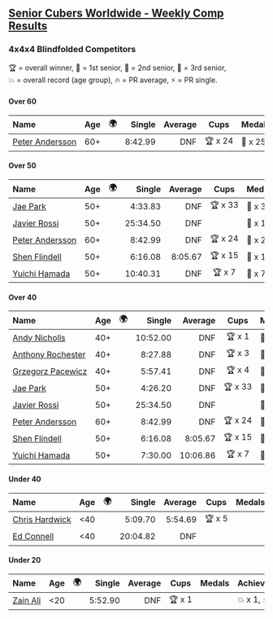 <style>table {white-space: nowrap;}</style>
<link rel="stylesheet" type="text/css" href="/scw-comp/css/flags.css" />

## [Senior Cubers Worldwide - Weekly Comp Results](/scw-comp/results/)
### 4x4x4 Blindfolded Competitors

<span style="white-space: nowrap;">🏆 = overall winner</span>, <span style="white-space: nowrap;">🥇 = 1st senior</span>, <span style="white-space: nowrap;">🥈 = 2nd senior</span>, <span style="white-space: nowrap;">🥉 = 3rd senior</span>, <span style="white-space: nowrap;">💥 = overall record (age group)</span>, <span style="white-space: nowrap;">🔥 = PR average</span>, <span style="white-space: nowrap;">⚡ = PR single</span>.

#### Over 60

| Name | Age | 🌍 | Single | Average | Cups | Medals | Achievements |
| :-- | :--: | :--: | --: | --: | :--: | :-- | :-- |
| [Peter Andersson](../../persons/peter_andersson/444bf.md) | 60+ | <i class="flag flag-SE" /> | 8:42.99 | DNF | 🏆 x 24 | 🥇 x 25, 🥈 x 7 | 💥 x 8, ⚡ x 8 |

#### Over 50

| Name | Age | 🌍 | Single | Average | Cups | Medals | Achievements |
| :-- | :--: | :--: | --: | --: | :--: | :-- | :-- |
| [Jae Park](../../persons/jae_park/444bf.md) | 50+ | <i class="flag flag-US" /> | 4:33.83 | DNF | 🏆 x 33 | 🥇 x 36, 🥈 x 1, 🥉 x 1 | 💥 x 11, ⚡ x 11 |
| [Javier Rossi](../../persons/javier_rossi/444bf.md) | 50+ | <i class="flag flag-AR" /> | 25:34.50 | DNF |  | 🥉 x 1 | ⚡ x 1 |
| [Peter Andersson](../../persons/peter_andersson/444bf.md) | 60+ | <i class="flag flag-SE" /> | 8:42.99 | DNF | 🏆 x 24 | 🥇 x 25, 🥈 x 7 | 💥 x 8, ⚡ x 8 |
| [Shen Flindell](../../persons/shen_flindell/444bf.md) | 50+ | <i class="flag flag-AU" /> | 6:16.08 | 8:05.67 | 🏆 x 15 | 🥇 x 15 | 💥 x 2, 🔥 x 2, ⚡ x 6 |
| [Yuichi Hamada](../../persons/yuichi_hamada/444bf.md) | 50+ | <i class="flag flag-JP" /> | 10:40.31 | DNF | 🏆 x 7 | 🥇 x 7, 🥈 x 2 | 💥 x 1, 🔥 x 1, ⚡ x 3 |

#### Over 40

| Name | Age | 🌍 | Single | Average | Cups | Medals | Achievements |
| :-- | :--: | :--: | --: | --: | :--: | :-- | :-- |
| [Andy Nicholls](../../persons/andy_nicholls/444bf.md) | 40+ | <i class="flag flag-GB" /> | 10:52.00 | DNF | 🏆 x 1 | 🥇 x 1, 🥈 x 6 | ⚡ x 1 |
| [Anthony Rochester](../../persons/anthony_rochester/444bf.md) | 40+ | <i class="flag flag-AU" /> | 8:27.88 | DNF | 🏆 x 3 | 🥇 x 3, 🥈 x 3, 🥉 x 1 | ⚡ x 3 |
| [Grzegorz Pacewicz](../../persons/grzegorz_pacewicz/444bf.md) | 40+ | <i class="flag flag-PL" /> | 5:57.41 | DNF | 🏆 x 4 | 🥇 x 4, 🥈 x 4 | ⚡ x 4 |
| [Jae Park](../../persons/jae_park/444bf.md) | 50+ | <i class="flag flag-US" /> | 4:26.20 | DNF | 🏆 x 33 | 🥇 x 36, 🥈 x 1, 🥉 x 1 | 💥 x 11, ⚡ x 11 |
| [Javier Rossi](../../persons/javier_rossi/444bf.md) | 50+ | <i class="flag flag-AR" /> | 25:34.50 | DNF |  | 🥉 x 1 | ⚡ x 1 |
| [Peter Andersson](../../persons/peter_andersson/444bf.md) | 60+ | <i class="flag flag-SE" /> | 8:42.99 | DNF | 🏆 x 24 | 🥇 x 25, 🥈 x 7 | 💥 x 8, ⚡ x 8 |
| [Shen Flindell](../../persons/shen_flindell/444bf.md) | 50+ | <i class="flag flag-AU" /> | 6:16.08 | 8:05.67 | 🏆 x 15 | 🥇 x 15 | 💥 x 2, 🔥 x 2, ⚡ x 6 |
| [Yuichi Hamada](../../persons/yuichi_hamada/444bf.md) | 50+ | <i class="flag flag-JP" /> | 7:30.00 | 10:06.86 | 🏆 x 7 | 🥇 x 7, 🥈 x 2 | 💥 x 1, 🔥 x 1, ⚡ x 3 |

#### Under 40

| Name | Age | 🌍 | Single | Average | Cups | Medals | Achievements |
| :-- | :--: | :--: | --: | --: | :--: | :-- | :-- |
| [Chris Hardwick](../../persons/chris_hardwick/444bf.md) | <40 | <i class="flag flag-US" /> | 5:09.70 | 5:54.69 | 🏆 x 5 |  | 💥 x 4, 🔥 x 3, ⚡ x 7 |
| [Ed Connell](../../persons/ed_connell/444bf.md) | <40 | <i class="flag flag-IE" /> | 20:04.82 | DNF |  |  | ⚡ x 1 |

#### Under 20

| Name | Age | 🌍 | Single | Average | Cups | Medals | Achievements |
| :-- | :--: | :--: | --: | --: | :--: | :-- | :-- |
| [Zain Ali](../../persons/zain_ali/444bf.md) | <20 | <i class="flag flag-IN" /> | 5:52.90 | DNF | 🏆 x 1 |  | 💥 x 1, ⚡ x 1 |


<!-- Global site tag (gtag.js) - Google Analytics -->
<script async src="https://www.googletagmanager.com/gtag/js?id=UA-86348435-3"></script>
<script>window.dataLayer = window.dataLayer || []; function gtag() {dataLayer.push(arguments);} gtag('js', new Date()); gtag('config', 'UA-86348435-3');</script>
